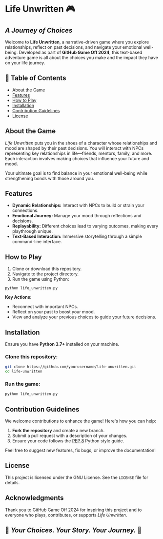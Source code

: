 # Life Unwritten 🎮

## *A Journey of Choices*

Welcome to **Life Unwritten**, a narrative-driven game where you explore relationships, reflect on past decisions, and navigate your emotional well-being. Developed as part of **GitHub Game Off 2024**, this text-based adventure game is all about the choices you make and the impact they have on your life journey.

## 📝 Table of Contents

- [About the Game](#about-the-game)
- [Features](#features)
- [How to Play](#how-to-play)
- [Installation](#installation)
- [Contribution Guidelines](#contribution-guidelines)
- [License](#license)

## About the Game

*Life Unwritten* puts you in the shoes of a character whose relationships and mood are shaped by their past decisions. You will interact with NPCs representing key relationships in life—friends, mentors, family, and more. Each interaction involves making choices that influence your future and mood.

Your ultimate goal is to find balance in your emotional well-being while strengthening bonds with those around you.

## Features

- **Dynamic Relationships:** Interact with NPCs to build or strain your connections.
- **Emotional Journey:** Manage your mood through reflections and decisions.
- **Replayability:** Different choices lead to varying outcomes, making every playthrough unique.
- **Text-Based Interaction:** Immersive storytelling through a simple command-line interface.

## How to Play

1. Clone or download this repository.
2. Navigate to the project directory.
3. Run the game using Python:

```
python life_unwritten.py
```

**Key Actions:**
- Reconnect with important NPCs.
- Reflect on your past to boost your mood.
- View and analyze your previous choices to guide your future decisions.

## Installation

Ensure you have **Python 3.7+** installed on your machine.

### Clone this repository:

```bash
git clone https://github.com/yourusername/life-unwritten.git
cd life-unwritten
```

### Run the game:

```bash
python life_unwritten.py
```

## Contribution Guidelines

We welcome contributions to enhance the game! Here's how you can help:

1. **Fork the repository** and create a new branch.
2. Submit a pull request with a description of your changes.
3. Ensure your code follows the [PEP 8](https://peps.python.org/pep-0008/) Python style guide.

Feel free to suggest new features, fix bugs, or improve the documentation!

## License

This project is licensed under the GNU License. See the `LICENSE` file for details.

## Acknowledgments

Thank you to GitHub Game Off 2024 for inspiring this project and to everyone who plays, contributes, or supports *Life Unwritten*.

## 🌟 *Your Choices. Your Story. Your Journey.* 🌟
